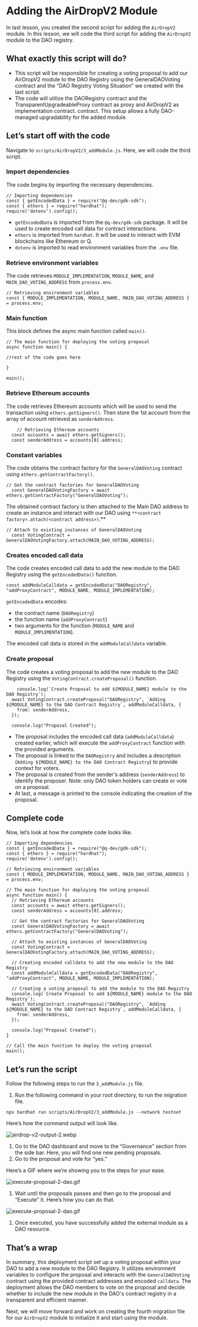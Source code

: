 # Adding the AirDropV2 Module

In last lesson, you created the second script for adding the `AirDropV2` module. In this lesson, we will code the third script for adding the `AirDropV2` module to the DAO registry.

## What exactly this script will do?

- This script will be responsible for creating a voting proposal to add our AirDropV2 module to the DAO Registry using the GeneralDAOVoting contract and the “DAO Registry Voting Situation” we created with the last script.
- The code will utilize the DAORegistry contract and the TransparentUpgradeableProxy contract as proxy and AirDropV2 as implementation contract. contract. This setup allows a fully DAO-managed upgradability for the added module.

## Let’s start off with the code

Navigate to `scripts/AirDropV2/3_addModule.js`. Here, we will code the third script.

### Import dependencies

The code begins by importing the necessary dependencies.

```
// Importing dependencies
const { getEncodedData } = require("@q-dev/gdk-sdk");
const { ethers } = require("hardhat");
require('dotenv').config();
```

- `getEncodedData` is imported from the `@q-dev/gdk-sdk` package. It will be used to create encoded call data for contract interactions.
- `ethers` is imported from `hardhat`. It will be used to interact with EVM blockchains like Ethereum or Q.
- `dotenv` is imported to read environment variables from the `.env` file.

### Retrieve environment variables

The code retrieves `MODULE_IMPLEMENTATION`, `MODULE_NAME`, and `MAIN_DAO_VOTING_ADDRESS` from `process.env`.

```
// Retrieving environment variables
const { MODULE_IMPLEMENTATION, MODULE_NAME, MAIN_DAO_VOTING_ADDRESS } = process.env;
```

### Main function

This block defines the async main function called `main()`.

```
// The main function for deploying the voting proposal
async function main() {

//rest of the code goes here

}

main();
```

### Retrieve Ethereum accounts

The code retrieves Ethereum accounts which will be used to send the transaction using `ethers.getSigners()`. Then store the 1st account from the array of account retrieved as `senderAddress`.

```
	// Retrieving Ethereum accounts
  const accounts = await ethers.getSigners();
  const senderAddress = accounts[0].address;
```

### Constant variables

The code obtains the contract factory for the `GeneralDAOVoting` contract using `ethers.getContractFactory()`.

```
// Get the contract factories for GeneralDAOVoting
  const GeneralDAOVotingFactory = await ethers.getContractFactory("GeneralDAOVoting");
```

The obtained contract factory is then attached to the Main DAO address to create an instance and interact with our DAO using `**<contract factory>.attach(<contract address>)`.**

```
// Attach to existing instances of GeneralDAOVoting
  const VotingContract = GeneralDAOVotingFactory.attach(MAIN_DAO_VOTING_ADDRESS);
```

### Creates encoded call data

The code creates encoded call data to add the new module to the DAO Registry using the `getEncodedData()` function.

```
const addModuleCalldata = getEncodedData("DAORegistry", "addProxyContract", MODULE_NAME, MODULE_IMPLEMENTATION);
```

`getEncodedData` encodes: 

- the contract name (`DAORegistry`)
- the function name (`addProxyContract`)
- two arguments for the function (`MODULE_NAME` and `MODULE_IMPLEMENTATION`).

The encoded call data is stored in the `addModuleCalldata` variable.

### Create proposal

The code creates a voting proposal to add the new module to the DAO Registry using the `VotingContract.createProposal()` function.

```
	console.log(`Create Proposal to add ${MODULE_NAME} module to the DAO Registry`);
  await VotingContract.createProposal("DAORegistry", `Adding ${MODULE_NAME} to the DAO Contract Registry`, addModuleCalldata, {
    from: senderAddress,
  });

  console.log("Proposal Created");
```

- The proposal includes the encoded call data (`addModuleCalldata`) created earlier, which will execute the `addProxyContract` function with the provided arguments.
- The proposal is linked to the `DAORegistry` and includes a description (`Adding ${MODULE_NAME} to the DAO Contract Registry`) to provide context for voters.
- The proposal is created from the sender's address (`senderAddress`) to identify the proposer. Note: only DAO token holders can create or vote on a proposal.
- At last, a message is printed to the console indicating the creation of the proposal.

## Complete code

Now, let’s look at how the complete code looks like.

```
// Importing dependencies
const { getEncodedData } = require("@q-dev/gdk-sdk");
const { ethers } = require("hardhat");
require('dotenv').config();

// Retrieving environment variables
const { MODULE_IMPLEMENTATION, MODULE_NAME, MAIN_DAO_VOTING_ADDRESS } = process.env;

// The main function for deploying the voting proposal
async function main() {
  // Retrieving Ethereum accounts
  const accounts = await ethers.getSigners();
  const senderAddress = accounts[0].address;

  // Get the contract factories for GeneralDAOVoting
  const GeneralDAOVotingFactory = await ethers.getContractFactory("GeneralDAOVoting");

  // Attach to existing instances of GeneralDAOVoting
  const VotingContract = GeneralDAOVotingFactory.attach(MAIN_DAO_VOTING_ADDRESS);

  // Creating encoded calldata to add the new module to the DAO Registry
  const addModuleCalldata = getEncodedData("DAORegistry", "addProxyContract", MODULE_NAME, MODULE_IMPLEMENTATION);

  // Creating a voting proposal to add the module to the DAO Registry
  console.log(`Create Proposal to add ${MODULE_NAME} module to the DAO Registry`);
  await VotingContract.createProposal("DAORegistry", `Adding ${MODULE_NAME} to the DAO Contract Registry`, addModuleCalldata, {        
    from: senderAddress,
  });

  console.log("Proposal Created");
}

// Call the main function to deploy the voting proposal
main();
```

## Let’s run the script

Follow the following steps to run the `3_addModule.js` file.

1. Run the following command in your root directory, to run the migration file.

```
npx hardhat run scripts/AirDropV2/3_addModule.js --network testnet
```

Here’s how the command output will look like.

![airdrop-v2-output-2.webp](https://raw.githubusercontent.com/0xmetaschool/Learning-Projects/main/assests_for_all/assests_for_q/q-update/4.%20Adding%20the%20AirDrop%20Module%20as%20DAO%20Resource/4.%20Adding%20the%20AirDropV2%20Module/airdrop-v2-output-2.webp)

1. Go to the DAO dashboard and move to the “Governance” section from the side bar. Here, you will find one new pending proposals.
2. Go to the proposal and vote for “yes.”

Here’s a GIF where we’re showing you to the steps for your ease.

![execute-proposal-2-dao.gif](https://github.com/0xmetaschool/Learning-Projects/blob/main/assests_for_all/assests_for_q/q-update/4.%20Adding%20the%20AirDrop%20Module%20as%20DAO%20Resource/4.%20Adding%20the%20AirDropV2%20Module/execute-proposal-2-dao.gif?raw=true)

1. Wait until the proposals passes and then go to the proposal and “Execute” it. Here’s how you can do that.

![execute-proposal-2-dao.gif](https://github.com/0xmetaschool/Learning-Projects/blob/main/assests_for_all/assests_for_q/q-update/4.%20Adding%20the%20AirDrop%20Module%20as%20DAO%20Resource/4.%20Adding%20the%20AirDropV2%20Module/execute-proposal-2-dao%20(1).gif?raw=true)

1. Once executed, you have successfully added the external module as a DAO resource.

## That’s a wrap

In summary, this deployment script set up a voting proposal within your DAO to add a new module to the DAO Registry. It utilizes environment variables to configure the proposal and interacts with the `GeneralDAOVoting` contract using the provided contract addresses and encoded `calldata`. The deployment allows the DAO members to vote on the proposal and decide whether to include the new module in the DAO's contract registry in a transparent and efficient manner.

Next, we will move forward and work on creating the fourth migration file for our `AirDropV2` module to initialize it and start using the module.